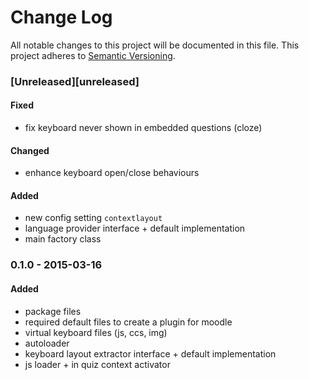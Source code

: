 # Change Log
All notable changes to this project will be documented in this file.
This project adheres to [Semantic Versioning](http://semver.org/).

### [Unreleased][unreleased]

#### Fixed
- fix keyboard never shown in embedded questions (cloze)

#### Changed
- enhance keyboard open/close behaviours

#### Added
- new config setting `contextlayout`
- language provider interface + default implementation
- main factory class

### 0.1.0 - 2015-03-16
#### Added
- package files
- required default files to create a plugin for moodle
- virtual keyboard files (js, ccs, img)
- autoloader
- keyboard layout extractor interface + default implementation
- js loader + in quiz context activator